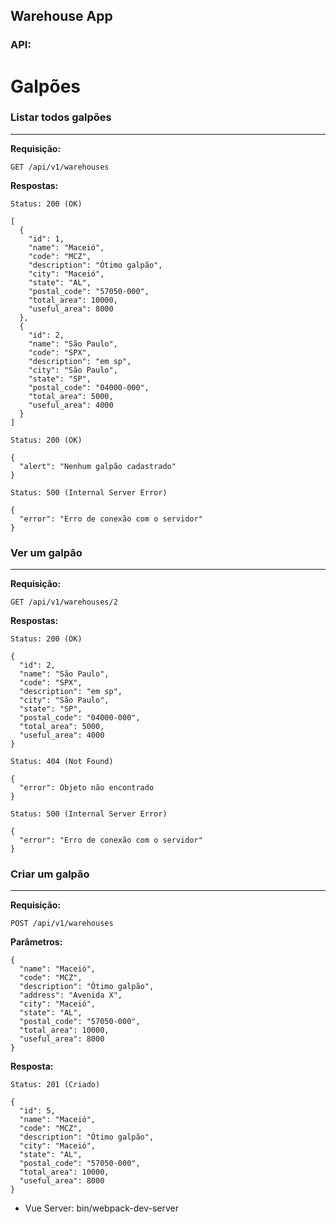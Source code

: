 ## Warehouse App
### API:

# Galpões

### Listar todos galpões
---
**Requisição:**

```
GET /api/v1/warehouses
```

**Respostas:**

```
Status: 200 (OK)

[
  {
    "id": 1,
    "name": "Maceió",
    "code": "MCZ",
    "description": "Ótimo galpão",
    "city": "Maceió",
    "state": "AL",
    "postal_code": "57050-000",
    "total_area": 10000,
    "useful_area": 8000
  },
  {
    "id": 2,
    "name": "São Paulo",
    "code": "SPX",
    "description": "em sp",
    "city": "São Paulo",
    "state": "SP",
    "postal_code": "04000-000",
    "total_area": 5000,
    "useful_area": 4000
  }
]
```
```
Status: 200 (OK)

{
  "alert": "Nenhum galpão cadastrado"
}
```
```
Status: 500 (Internal Server Error)

{
  "error": "Erro de conexão com o servidor"
}

```

### Ver um galpão
---
**Requisição:**
```
GET /api/v1/warehouses/2
```

**Respostas:**

```
Status: 200 (OK)

{
  "id": 2,
  "name": "São Paulo",
  "code": "SPX",
  "description": "em sp",
  "city": "São Paulo",
  "state": "SP",
  "postal_code": "04000-000",
  "total_area": 5000,
  "useful_area": 4000
}
```

```
Status: 404 (Not Found)

{
  "error": Objeto não encontrado
}
```

```
Status: 500 (Internal Server Error)

{
  "error": "Erro de conexão com o servidor"
}
```





### Criar um galpão
---
**Requisição:**

```
POST /api/v1/warehouses
```

**Parâmetros:**

```
{
  "name": "Maceió",
  "code": "MCZ",
  "description": "Ótimo galpão",
  "address": "Avenida X",
  "city": "Maceió",
  "state": "AL",
  "postal_code": "57050-000",
  "total_area": 10000,
  "useful_area": 8000
}

```

**Resposta:**

```
Status: 201 (Criado)

{
  "id": 5,
  "name": "Maceió",
  "code": "MCZ",
  "description": "Ótimo galpão",
  "city": "Maceió",
  "state": "AL",
  "postal_code": "57050-000",
  "total_area": 10000,
  "useful_area": 8000
}
```
* Vue Server: bin/webpack-dev-server